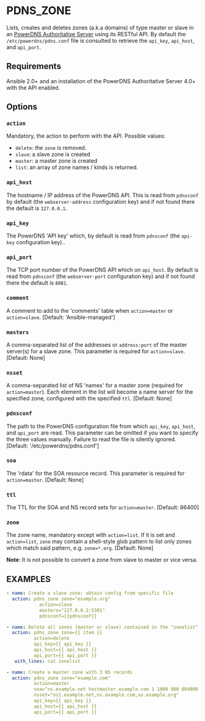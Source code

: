 PDNS_ZONE
=========

Lists, creates and deletes zones (a.k.a domains) of type master or slave in an [PowerDNS Authoritative Server](https://doc.powerdns.com/authoritative) using its RESTful API.
By default the `/etc/powerdns/pdns.conf` file is consulted to retrieve the `api_key`, `api_host`, and `api_port`.

Requirements
------------

Ansible 2.0+ and an installation of the PowerDNS Authoritative Server 4.0+ with the API enabled.

Options
-------

### `action`

Mandatory, the action to perform with the API. Possible values:

  * `delete`: the `zone` is removed.
  * `slave`: a slave zone is created
  * `master`: a master zone is created
  * `list`: an array of zone names / kinds is returned.

### `api_host`

The hostname / IP address of the PowerDNS API.
This is read from `pdnsconf` by default (the `webserver-address` configuration key) and if not found there the default is `127.0.0.1`.

### `api_key`

The PowerDNS 'API key' which, by default is read from `pdnsconf` (the `api-key` configuration key)..

### `api_port`

The TCP port number of the PowerDNS API which on `api_host`.
By default is read from `pdnsconf` (the `webserver-port` configuration key) and if not found there the default is `8081`.

### `comment`

A comment to add to the 'comments' table when `action=master` or `action=slave`.
[Default: 'Ansible-managed']

### `masters`

A comma-separated list of the addresses or `address:port` of the master server(s) for a slave zone.
This parameter is required for `action=slave`.
[Default: None]

### `nsset`

A comma-separated list of NS 'names' for a master zone (required for `action=master`).
Each element in the list will become a name server for the specified zone, configured with the specified `ttl`.
[Default: None]

### `pdnsconf`

The path to the PowerDNS configuration file from which `api_key`, `api_host`, and `api_port` are read.
This parameter can be omitted if you want to specify the three values manually.
Failure to read the file is silently ignored.
[Default: '/etc/powerdns/pdns.conf']

### `soa`

The 'rdata' for the SOA resource record.
This parameter is required for `action=master`.
[Default: None]

### `ttl`
The TTL for the SOA and NS record sets for `action=master`.
[Default: 86400]

### `zone`
The zone name, mandatory except with `action=list`.
If it is set and `action=list`, `zone` may contain a shell-style glob pattern to list only zones which match said pattern, e.g. `zone=*.org`.
[Default: None]

**Note**:  It is not possible to convert a zone from slave to master or vice versa.

EXAMPLES
--------

```yaml
- name: Create a slave zone; obtain config from specific file
  action: pdns_zone zone="example.org"
            action=slave
            masters="127.0.0.2:5301"
            pdnsconf={{pdnsconf}}
```

```yaml
- name: Delete all zones (master or slave) contained in the "zonelist" file
  action: pdns_zone zone={{ item }}
          action=delete
          api_key={{ api_key }}
          api_host={{ api_host }}
          api_port={{ api_port }}
   with_lines: cat zonelist
```

```yaml
- name: Create a master zone with 3 NS records
  action: pdns_zone zone="example.com"
          action=master
          soa="ns.example.net hostmaster.example.com 1 1800 900 604800 3602"
          nsset="ns1.example.net,ns.example.com,xo.example.org"
          api_key={{ api_key }}
          api_host={{ api_host }}
          api_port={{ api_port }}

```
